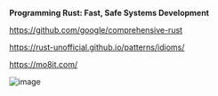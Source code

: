 **Programming Rust: Fast, Safe Systems Development**

https://github.com/google/comprehensive-rust

https://rust-unofficial.github.io/patterns/idioms/

https://mo8it.com/

![image](https://github.com/user-attachments/assets/5393720a-878d-4834-9e39-b5cc76f4bb57)

